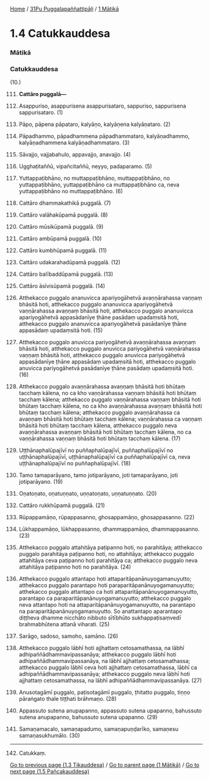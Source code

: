 
[Home](/) / [31Pu Puggalapaññattipāḷi](../../31Pu.md) / [1 Mātikā](../1.md)

# 1.4 Catukkauddesa

### Mātikā

### Catukkauddesa

(10.)

111. **Cattāro puggalā—**

112. Asappuriso, asappurisena asappurisataro, sappuriso, sappurisena sappurisataro. (1)

113. Pāpo, pāpena pāpataro, kalyāṇo, kalyāṇena kalyāṇataro. (2)

114. Pāpadhammo, pāpadhammena pāpadhammataro, kalyāṇadhammo, kalyāṇadhammena kalyāṇadhammataro. (3)

115. Sāvajjo, vajjabahulo, appavajjo, anavajjo. (4)

116. Ugghaṭitaññū, vipañcitaññū, neyyo, padaparamo. (5)

117. Yuttappaṭibhāno, no muttappaṭibhāno, muttappaṭibhāno, no yuttappaṭibhāno, yuttappaṭibhāno ca muttappaṭibhāno ca, neva yuttappaṭibhāno no muttappaṭibhāno. (6)

118. Cattāro dhammakathikā puggalā. (7)

119. Cattāro valāhakūpamā puggalā. (8)

120. Cattāro mūsikūpamā puggalā. (9)

121. Cattāro ambūpamā puggalā. (10)

122. Cattāro kumbhūpamā puggalā. (11)

123. Cattāro udakarahadūpamā puggalā. (12)

124. Cattāro balībaddūpamā puggalā. (13)

125. Cattāro āsīvisūpamā puggalā. (14)

126. Atthekacco puggalo ananuvicca apariyogāhetvā avaṇṇārahassa vaṇṇaṃ bhāsitā hoti, atthekacco puggalo ananuvicca apariyogāhetvā vaṇṇārahassa avaṇṇaṃ bhāsitā hoti, atthekacco puggalo ananuvicca apariyogāhetvā appasādanīye ṭhāne pasādaṃ upadaṃsitā hoti, atthekacco puggalo ananuvicca apariyogāhetvā pasādanīye ṭhāne appasādaṃ upadaṃsitā hoti. (15)

127. Atthekacco puggalo anuvicca pariyogāhetvā avaṇṇārahassa avaṇṇaṃ bhāsitā hoti, atthekacco puggalo anuvicca pariyogāhetvā vaṇṇārahassa vaṇṇaṃ bhāsitā hoti, atthekacco puggalo anuvicca pariyogāhetvā appasādanīye ṭhāne appasādaṃ upadaṃsitā hoti, atthekacco puggalo anuvicca pariyogāhetvā pasādanīye ṭhāne pasādaṃ upadaṃsitā hoti. (16)

128. Atthekacco puggalo avaṇṇārahassa avaṇṇaṃ bhāsitā hoti bhūtaṃ tacchaṃ kālena, no ca kho vaṇṇārahassa vaṇṇaṃ bhāsitā hoti bhūtaṃ tacchaṃ kālena; atthekacco puggalo vaṇṇārahassa vaṇṇaṃ bhāsitā hoti bhūtaṃ tacchaṃ kālena, no ca kho avaṇṇārahassa avaṇṇaṃ bhāsitā hoti bhūtaṃ tacchaṃ kālena; atthekacco puggalo avaṇṇārahassa ca avaṇṇaṃ bhāsitā hoti bhūtaṃ tacchaṃ kālena; vaṇṇārahassa ca vaṇṇaṃ bhāsitā hoti bhūtaṃ tacchaṃ kālena, atthekacco puggalo neva avaṇṇārahassa avaṇṇaṃ bhāsitā hoti bhūtaṃ tacchaṃ kālena, no ca vaṇṇārahassa vaṇṇaṃ bhāsitā hoti bhūtaṃ tacchaṃ kālena. (17)

129. Uṭṭhānaphalūpajīvī no puññaphalūpajīvī, puññaphalūpajīvī no uṭṭhānaphalūpajīvī, uṭṭhānaphalūpajīvī ca puññaphalūpajīvī ca, neva uṭṭhānaphalūpajīvī no puññaphalūpajīvī. (18)

130. Tamo tamaparāyano, tamo jotiparāyano, joti tamaparāyano, joti jotiparāyano. (19)

131. Oṇatoṇato, oṇatuṇṇato, uṇṇatoṇato, uṇṇatuṇṇato. (20)

132. Cattāro rukkhūpamā puggalā. (21)

133. Rūpappamāṇo, rūpappasanno, ghosappamāṇo, ghosappasanno. (22)

134. Lūkhappamāṇo, lūkhappasanno, dhammappamāṇo, dhammappasanno. (23)

135. Atthekacco puggalo attahitāya paṭipanno hoti, no parahitāya; atthekacco puggalo parahitāya paṭipanno hoti, no attahitāya; atthekacco puggalo attahitāya ceva paṭipanno hoti parahitāya ca; atthekacco puggalo neva attahitāya paṭipanno hoti no parahitāya. (24)

136. Atthekacco puggalo attantapo hoti attaparitāpanānuyogamanuyutto; atthekacco puggalo parantapo hoti paraparitāpanānuyogamanuyutto; atthekacco puggalo attantapo ca hoti attaparitāpanānuyogamanuyutto, parantapo ca paraparitāpanānuyogamanuyutto; atthekacco puggalo neva attantapo hoti na attaparitāpanānuyogamanuyutto, na parantapo na paraparitāpanānuyogamanuyutto. So anattantapo aparantapo diṭṭheva dhamme nicchāto nibbuto sītībhūto sukhappaṭisaṃvedī brahmabhūtena attanā viharati. (25)

137. Sarāgo, sadoso, samoho, samāno. (26)

138. Atthekacco puggalo lābhī hoti ajjhattaṃ cetosamathassa, na lābhī adhipaññādhammavipassanāya; atthekacco puggalo lābhī hoti adhipaññādhammavipassanāya, na lābhī ajjhattaṃ cetosamathassa; atthekacco puggalo lābhī ceva hoti ajjhattaṃ cetosamathassa, lābhī ca adhipaññādhammavipassanāya; atthekacco puggalo neva lābhī hoti ajjhattaṃ cetosamathassa, na lābhī adhipaññādhammavipassanāya. (27)

139. Anusotagāmī puggalo, paṭisotagāmī puggalo, ṭhitatto puggalo, tiṇṇo pāraṅgato thale tiṭṭhati brāhmaṇo. (28)

140. Appassuto sutena anupapanno, appassuto sutena upapanno, bahussuto sutena anupapanno, bahussuto sutena upapanno. (29)

141. Samaṇamacalo, samaṇapadumo, samaṇapuṇḍarīko, samaṇesu samaṇasukhumālo. (30)

---

142. Catukkaṃ.



[Go to previous page (1.3 Tikauddesa)](1.3.md) / [Go to parent page (1 Mātikā)](../1.md) / [Go to next page (1.5 Pañcakauddesa)](1.5.md)


